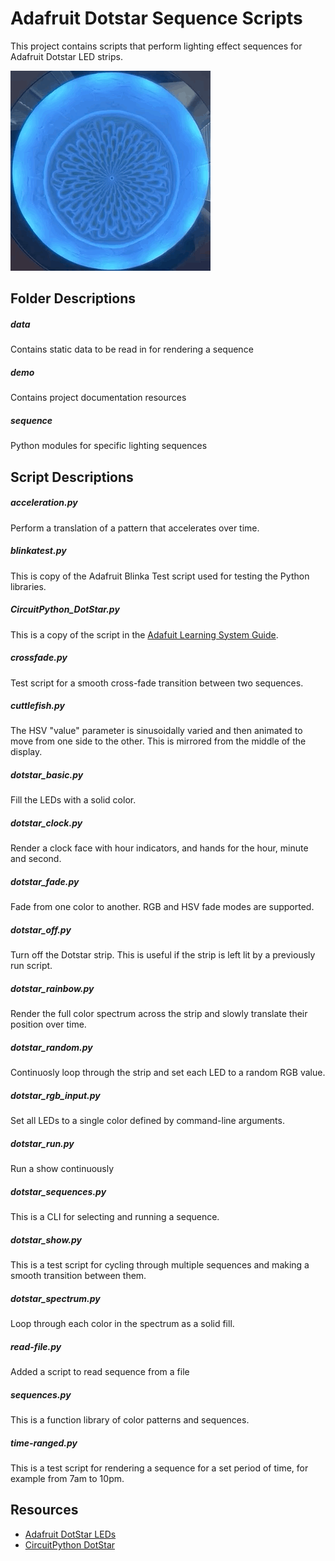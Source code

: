 # Adafruit Dotstar Sequence Scripts

This project contains scripts that perform lighting effect sequences for Adafruit Dotstar LED strips.

![Demo Animation](demo/cuttlefish.gif)

## Folder Descriptions

##### data

Contains static data to be read in for rendering a sequence

##### demo

Contains project documentation resources

##### sequence

Python modules for specific lighting sequences

## Script Descriptions

##### acceleration.py

Perform a translation of a pattern that accelerates over time.

##### blinkatest.py

This is copy of the Adafruit Blinka Test script used for testing the Python libraries.

##### CircuitPython_DotStar.py

This is a copy of the script in the [Adafuit Learning System Guide](https://github.com/adafruit/Adafruit_Learning_System_Guides).

##### crossfade.py

Test script for a smooth cross-fade transition between two sequences.

##### cuttlefish.py

The HSV "value" parameter is sinusoidally varied and then animated to move from one side to the other.
This is mirrored from the middle of the display.

##### dotstar_basic.py

Fill the LEDs with a solid color.

##### dotstar_clock.py

Render a clock face with hour indicators, and hands for the hour, minute and second.

##### dotstar_fade.py

Fade from one color to another. RGB and HSV fade modes are supported.

##### dotstar_off.py

Turn off the Dotstar strip. This is useful if the strip is left lit by a previously run script.

##### dotstar_rainbow.py

Render the full color spectrum across the strip and slowly translate their position over time.

##### dotstar_random.py

Continuosly loop through the strip and set each LED to a random RGB value.

##### dotstar_rgb_input.py

Set all LEDs to a single color defined by command-line arguments.

##### dotstar_run.py

Run a show continuously

##### dotstar_sequences.py

This is a CLI for selecting and running a sequence.

##### dotstar_show.py

This is a test script for cycling through multiple sequences and making a smooth transition between them.

##### dotstar_spectrum.py

Loop through each color in the spectrum as a solid fill.

##### read-file.py

Added a script to read sequence from a file

##### sequences.py

This is a function library of color patterns and sequences.

##### time-ranged.py

This is a test script for rendering a sequence for a set period of time, for example from 7am to 10pm.

## Resources

- [Adafruit DotStar LEDs](https://learn.adafruit.com/adafruit-dotstar-leds/overview)
- [CircuitPython DotStar](https://learn.adafruit.com/circuitpython-essentials/circuitpython-dotstar)
